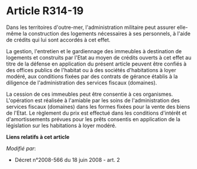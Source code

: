 # Article R314-19

Dans les territoires d'outre-mer, l'administration militaire peut assurer elle-même la construction des logements nécessaires
à ses personnels, à l'aide de crédits qui lui sont accordés à cet effet.

La gestion, l'entretien et le gardiennage des immeubles à destination de logements et construits par l'Etat au moyen de
crédits ouverts à cet effet au titre de la défense en application du présent article peuvent être confiés à des offices
publics de l'habitat ou à des sociétés d'habitations à loyer modéré, aux conditions fixées par des contrats de gérance
établis à la diligence de l'administration des services fiscaux (domaines).

La cession de ces immeubles peut être consentie à ces organismes. L'opération est réalisée à l'amiable par les soins de
l'administration des services fiscaux (domaines) dans les formes fixées pour la vente des biens de l'Etat. Le règlement du
prix est effectué dans les conditions d'intérêt et d'amortissements prévues pour les prêts consentis en application de la
législation sur les habitations à loyer modéré.

**Liens relatifs à cet article**

_Modifié par_:

  - Décret n°2008-566 du 18 juin 2008 - art. 2
